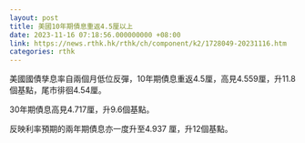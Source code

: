 ```yaml
---
layout: post
title: 美國10年期債息重返4.5厘以上
date: 2023-11-16 07:18:56.000000000 +08:00
link: https://news.rthk.hk/rthk/ch/component/k2/1728049-20231116.htm
categories: rthk
---
```


美國國債孳息率自兩個月低位反彈，10年期債息重返4.5厘，高見4.559厘，升11.8個基點，尾市徘徊4.54厘。

30年期債息高見4.717厘，升9.6個基點。

反映利率預期的兩年期債息亦一度升至4.937 厘，升12個基點。
